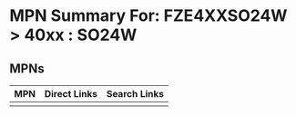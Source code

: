 



# MPN Summary For: FZE4XXSO24W > 40xx : SO24W

## MPNs
  

|MPN|Direct Links|Search Links|
| :--- | :--- | :--- |
||||
